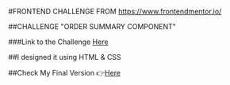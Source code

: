 #FRONTEND CHALLENGE FROM https://www.frontendmentor.io/

##CHALLENGE "ORDER SUMMARY COMPONENT"

###Link to the Challenge [ Here](https://www.frontendmentor.io/challenges/order-summary-component-QlPmajDUj/hub/order-summary-component-Byw8J8sEq)

##I designed it using HTML & CSS

##Check My Final Version 👉[Here](https://tinmon11.github.io/FrontEndMentorChallenge/)